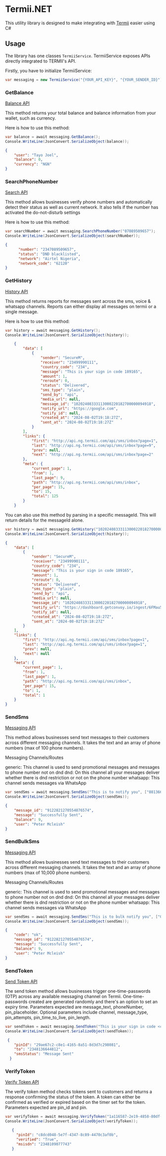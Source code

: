 # Termii.NET

This utility library is designed to make integrating with [Termii](https://developers.termii.com/) easier using C#

## Usage

The library has one classes `TermiiService`.
TermiiService exposes APIs directly integrated to TERMII's API.

Firstly, you have to initialize TermiiService:

```C#
var messaging = new TermiiService("{YOUR_API_KEY}", "{YOUR_SENDER_ID}");
```

### GetBalance

[Balance API](https://developers.termii.com/balance)

This method returns your total balance and balance information from your wallet, such as currency.

Here is how to use this method:

```C#
var balance = await messaging.GetBalance();
Console.WriteLine(JsonConvert.SerializeObject(balance));
```

```JSON
{
    "user": "Tayo Joel",
    "balance": 0,
    "currency": "NGN"
}
```

### SearchPhoneNumber

[Search API](https://developers.termii.com/search)

This method allows businesses verify phone numbers and automatically detect their status as well as current network. It also tells if the number has activated the do-not-disturb settings

Here is how to use this method:

```C#
var searchNumber = await messaging.SearchPhoneNumber("07089509657");
Console.WriteLine(JsonConvert.SerializeObject(searchNumber));
```

```JSON
{
      "number": "2347089509657",
      "status": "DND blacklisted",
      "network": "Airtel Nigeria",
      "network_code": "62120"
} 
```

### GetHistory

[History API](https://developers.termii.com/history)

This method returns reports for messages sent across the sms, voice & whatsapp channels. Reports can either display all messages on termii or a single message.

Here is how to use this method:

```C#
var history = await messaging.GetHistory();
Console.WriteLine(JsonConvert.SerializeObject(history));
```

```JSON
    {
        "data": [
            {
                "sender": "SecureM",
                "receiver": "23499990111",
                "country_code": "234",
                "message": "This is your sign in code 189165",
                "amount": 1,
                "reroute": 0,
                "status": "Delivered",
                "sms_type": "plain",
                "send_by": "api",
                "media_url": null,
                "message_id": "10202408333113000220182700000094918",
                "notify_url": "https://google.com",
                "notify_id": null,
                "created_at": "2024-08-02T19:18:27Z",
                "sent_at": "2024-08-02T19:18:27Z"
            }    
        ],
        "links": {
            "first": "http://api.ng.termii.com/api/sms/inbox?page=1",
            "last": "http://api.ng.termii.com/api/sms/inbox?page=9",
            "prev": null,
            "next": "http://api.ng.termii.com/api/sms/inbox?page=2"
        },
        "meta": {
            "current_page": 1,
            "from": 1,
            "last_page": 9,
            "path": "http://api.ng.termii.com/api/sms/inbox",
            "per_page": 15,
            "to": 15,
            "total": 125
        }
    }
```

You can also use this method by parsing in a specific messageId. This will return details for the messageId alone.

```C#
var history = await messaging.GetHistory("10202408333113000220182700000094918");
Console.WriteLine(JsonConvert.SerializeObject(history));
```

```JSON
{
    "data": [
        {
            "sender": "SecureM",
            "receiver": "23499990111",
            "country_code": "234",
            "message": "This is your sign in code 189165",
            "amount": 1,
            "reroute": 0,
            "status": "Delivered",
            "sms_type": "plain",
            "send_by": "api",
            "media_url": null,
            "message_id": "10202408333113000220182700000094918",
            "notify_url": "https://dashboard.getconvoy.io/ingest/6FMau5w7seS3Swjs",
            "notify_id": null,
            "created_at": "2024-08-02T19:18:27Z",
            "sent_at": "2024-08-02T19:18:27Z"
        }
    ],
    "links": {
        "first": "http://api.ng.termii.com/api/sms/inbox?page=1",
        "last": "http://api.ng.termii.com/api/sms/inbox?page=1",
        "prev": null,
        "next": null
    },
    "meta": {
        "current_page": 1,
        "from": 1,
        "last_page": 1,
        "path": "http://api.ng.termii.com/api/sms/inbox",
        "per_page": 15,
        "to": 1,
        "total": 1
    }
}
```

### SendSms

[Messaging API](https://developers.termii.com/messaging-api)

This method allows businesses send text messages to their customers across different messaging channels. 
It takes the text and an array of phone numbers (max of 100 phone numbers).

Messaging Channels/Routes

generic: This channel is used to send promotional messages and messages to phone number not on dnd
dnd: On this channel all your messages deliver whether there is dnd restriction or not on the phone number
whatsapp: This channel sends messages via WhatsApp

```C#
var sendSms = await messaging.SendSms("This is to notify you", ["08136644812"]);
Console.WriteLine(JsonConvert.SerializeObject(sendSms));
```

```JSON
{
    "message_id": "9122821270554876574",
    "message": "Successfully Sent",
    "balance": 9,
    "user": "Peter Mcleish"
}
```


### SendBulkSms

[Messaging API](https://developers.termii.com/messaging-api)

This method allows businesses send text messages to their customers across different messaging channels. 
It takes the text and an array of phone numbers (max of 10,000 phone numbers).

Messaging Channels/Routes

generic: This channel is used to send promotional messages and messages to phone number not on dnd
dnd: On this channel all your messages deliver whether there is dnd restriction or not on the phone number
whatsapp: This channel sends messages via WhatsApp

```C#
var sendSms = await messaging.SendSms("This is to bulk notify you", ["08136644812"]);
Console.WriteLine(JsonConvert.SerializeObject(sendSms));
```

```JSON
{
    "code": "ok",
    "message_id": "9122821270554876574",
    "message": "Successfully Sent",
    "balance": 9,
    "user": "Peter Mcleish"
}
```


### SendToken

[Send Token API](https://developers.termii.com/send-token)

The send token method allows businesses trigger one-time-passwords (OTP) across any available messaging channel on Termii. 
One-time-passwords created are generated randomly and there's an option to set an expiry time.
Parameters expected are message_text, phoneNumber, pin_placeholder.
Optional parameters include channel, message_type, pin_attempts, pin_time_to_live, pin_length.

```C#
var sendToken = await messaging.SendToken("This is your sign in code <code>", "08136644812", "<code>");
Console.WriteLine(JsonConvert.SerializeObject(sendToken));
```

```JSON
 {
    "pinId": "29ae67c2-c8e1-4165-8a51-8d3d7c298081",
    "to": "2348136644812",
    "smsStatus": "Message Sent"
  }
```


### VerifyToken

[Verify Token API](https://developers.termii.com/verify-token)

The verify token method checks tokens sent to customers and returns a response confirming the status of the token. 
A token can either be confirmed as verified or expired based on the timer set for the token.
Parameters expected are pin_id and pin.

```C#
var verifyToken = await messaging.VerifyToken("1a116587-2e19-4858-80df-f6638427ddeb", "189165");
Console.WriteLine(JsonConvert.SerializeObject(verifyToken));
```

```JSON
   {
     "pinId": "c8dcd048-5e7f-4347-8c89-4470c3af0b",
     "verified": "True",
     "msisdn": "2348109077743"
   }
```
